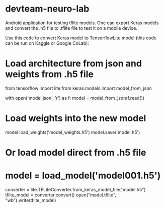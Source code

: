 # devteam-neuro-lab
Android application for testing tflite models. One can export Keras models and convert the .h5 file to .tflite file to test it on a mobile device.

Use this code to convert Keras model to TensorflowLite model (this code can be run on Kaggle or Google CoLab):

# Load architecture from json and weights from .h5 file 
from tensorflow import lite
from keras.models import model_from_json

with open('model.json', 'r') as f:
    model = model_from_json(f.read())

# Load weights into the new model
model.load_weights('model_weights.h5')
model.save('model.h5')

# Or load model direct from .h5 file 
# model = load_model('model001.h5')

converter = lite.TFLiteConverter.from_keras_model_file("model.h5")
tflite_model = converter.convert()
open("model.tflite", "wb").write(tflite_model)
